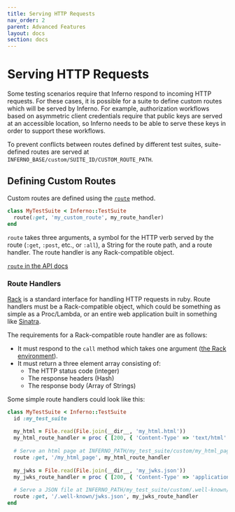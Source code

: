 ```yaml
---
title: Serving HTTP Requests
nav_order: 2
parent: Advanced Features
layout: docs
section: docs
---
```

# Serving HTTP Requests
Some testing scenarios require that Inferno respond to incoming HTTP requests.
For these cases, it is possible for a suite to define custom routes which will
be served by Inferno. For example, authorization workflows based on asymmetric
client credentials require that public keys are served at an accessible
location, so Inferno needs to be able to serve these keys in order to support
these workflows.
  
To prevent conflicts between routes defined by different test suites,
suite-defined routes are served at
`INFERNO_BASE/custom/SUITE_ID/CUSTOM_ROUTE_PATH`.

## Defining Custom Routes
Custom routes are defined using the
[`route`](/inferno-core/docs/Inferno/DSL/Runnable.html#route-instance_method)
method.

```ruby
class MyTestSuite < Inferno::TestSuite
  route(:get, 'my_custom_route', my_route_handler)
end
```

`route` takes three arguments, a symbol for the HTTP verb served by the route
(`:get`, `:post`, etc., or `:all`), a String for the route path, and a route
handler. The route handler is any Rack-compatible object.

[`route` in the API
docs](/inferno-core/docs/Inferno/DSL/Runnable.html#route-instance_method)

### Route Handlers
[Rack](https://github.com/rack/rack) is a standard interface for handling HTTP
requests in ruby. Route handlers must be a Rack-compatible object, which could
be something as simple as a Proc/Lambda, or an entire web application built in
something like [Sinatra](https://sinatrarb.com/).

The requirements for a Rack-compatible route handler are as follows:

* It must respond to the `call` method which takes one argument ([the Rack
  environment](https://github.com/rack/rack/blob/main/SPEC.rdoc#the-environment-)).
* It must return a three element array consisting of:
  * The HTTP status code (integer)
  * The response headers (Hash)
  * The response body (Array of Strings)

Some simple route handlers could look like this:
```ruby
class MyTestSuite < Inferno::TestSuite
  id :my_test_suite
  
  my_html = File.read(File.join(__dir__, 'my_html.html'))
  my_html_route_handler = proc { [200, { 'Content-Type' => 'text/html' }, [html]] }
  
  # Serve an html page at INFERNO_PATH/my_test_suite/custom/my_html_page
  route :get, '/my_html_page', my_html_route_handler
  
  my_jwks = File.read(File.join(__dir__, 'my_jwks.json'))
  my_jwks_route_handler = proc { [200, { 'Content-Type' => 'application/json' }, [my_jwks]] }
  
  # Serve a JSON file at INFERNO_PATH/my_test_suite/custom/.well-known/jwks.json
  route :get, '/.well-known/jwks.json', my_jwks_route_handler
end
```
